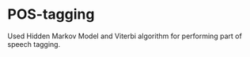# POS-tagging
Used Hidden Markov Model and Viterbi algorithm for performing part of speech tagging.
